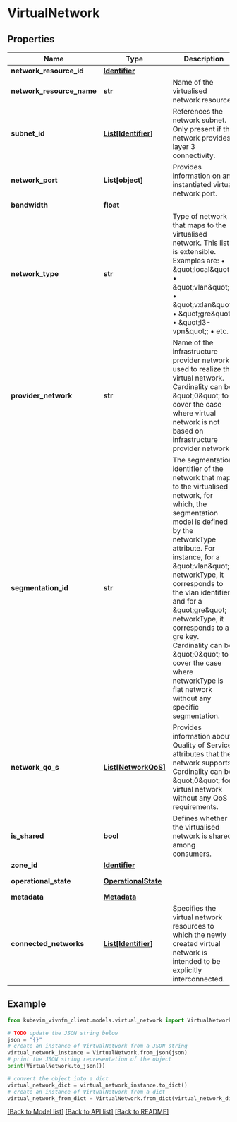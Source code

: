 # VirtualNetwork


## Properties

Name | Type | Description | Notes
------------ | ------------- | ------------- | -------------
**network_resource_id** | [**Identifier**](Identifier.md) |  | [optional] 
**network_resource_name** | **str** | Name of the virtualised network resource. | [optional] 
**subnet_id** | [**List[Identifier]**](Identifier.md) | References the network subnet. Only present if the network provides layer 3 connectivity. | [optional] 
**network_port** | **List[object]** | Provides information on an instantiated virtual network port. | [optional] 
**bandwidth** | **float** |  | [optional] 
**network_type** | **str** | Type of network that maps to the virtualised network. This list is extensible. Examples are:  • \&quot;local\&quot;;  • \&quot;vlan\&quot;;  • \&quot;vxlan\&quot;;  • \&quot;gre\&quot;;  • \&quot;l3-vpn\&quot;;  • etc. | [optional] 
**provider_network** | **str** | Name of the infrastructure provider network used to realize the virtual network. Cardinality can be \&quot;0\&quot; to cover the case where virtual network is not based on infrastructure provider network. | [optional] 
**segmentation_id** | **str** | The segmentation identifier of the network that maps to the virtualised network, for which, the segmentation model is defined by the networkType attribute. For instance, for a \&quot;vlan\&quot; networkType, it corresponds to the vlan identifier; and for a \&quot;gre\&quot; networkType, it corresponds to a gre key. Cardinality can be \&quot;0\&quot; to cover the case where networkType is flat network without any specific segmentation. | [optional] 
**network_qo_s** | [**List[NetworkQoS]**](NetworkQoS.md) | Provides information about Quality of Service attributes that the network supports. Cardinality can be \&quot;0\&quot; for virtual network without any QoS requirements. | [optional] 
**is_shared** | **bool** | Defines whether the virtualised network is shared among consumers. | [optional] 
**zone_id** | [**Identifier**](Identifier.md) |  | [optional] 
**operational_state** | [**OperationalState**](OperationalState.md) |  | [optional] [default to OperationalState.ENABLED]
**metadata** | [**Metadata**](Metadata.md) |  | [optional] 
**connected_networks** | [**List[Identifier]**](Identifier.md) | Specifies the virtual network resources to which the newly created virtual network is intended to be explicitly interconnected. | [optional] 

## Example

```python
from kubevim_vivnfm_client.models.virtual_network import VirtualNetwork

# TODO update the JSON string below
json = "{}"
# create an instance of VirtualNetwork from a JSON string
virtual_network_instance = VirtualNetwork.from_json(json)
# print the JSON string representation of the object
print(VirtualNetwork.to_json())

# convert the object into a dict
virtual_network_dict = virtual_network_instance.to_dict()
# create an instance of VirtualNetwork from a dict
virtual_network_from_dict = VirtualNetwork.from_dict(virtual_network_dict)
```
[[Back to Model list]](../README.md#documentation-for-models) [[Back to API list]](../README.md#documentation-for-api-endpoints) [[Back to README]](../README.md)



